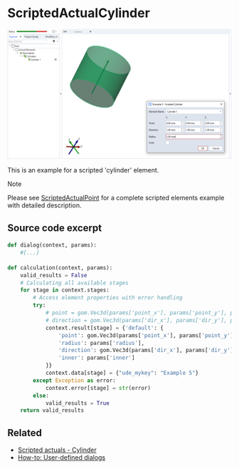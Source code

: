 # ScriptedActualCylinder

![Scripted cylinder element example](scripted_actual_cylinder.png)

This is an example for a scripted 'cylinder' element.

> [!NOTE]
> Please see [ScriptedActualPoint](https://github.com/ZEISS/zeiss-inspect-app-examples/blob/dev/AppExamples/scripted_actuals/ScriptedActualPoint/doc/Documentation.md) for a complete scripted elements example with detailed description.

## Source code excerpt

```python
def dialog(context, params):
    #[...]

def calculation(context, params):
    valid_results = False
    # Calculating all available stages
    for stage in context.stages:
        # Access element properties with error handling
        try:
            # point = gom.Vec3d(params['point_x'], params['point_y'], params['point_z'])
            # direction = gom.Vec3d(params['dir_x'], params['dir_y'], params['dir_z'])
            context.result[stage] = {'default': {
                'point': gom.Vec3d(params['point_x'], params['point_y'], params['point_z']),
                'radius': params['radius'],
                'direction': gom.Vec3d(params['dir_x'], params['dir_y'], params['dir_z']),
                'inner': params['inner']
            }}
            context.data[stage] = {"ude_mykey": "Example 5"}
        except Exception as error:
            context.error[stage] = str(error)
        else:
            valid_results = True
    return valid_results
```

## Related

* [Scripted actuals - Cylinder](https://zeissiqs.github.io/zeiss-inspect-addon-api/2025/python_api/scripted_elements_api.md#cylinder)
* [How-to: User-defined dialogs](https://zeissiqs.github.io/zeiss-inspect-addon-api/2025/howtos/python_api_introduction/user_defined_dialogs.md)
